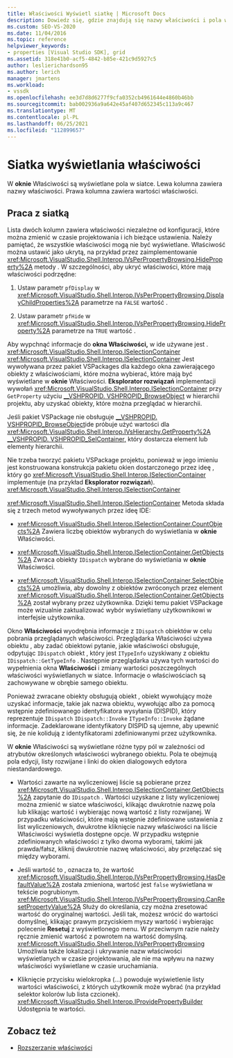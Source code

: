 ```yaml
---
title: Właściwości Wyświetl siatkę | Microsoft Docs
description: Dowiedz się, gdzie znajdują się nazwy właściwości i pola wartości właściwości w siatce w okno Właściwości i jak pracować z siatką przy rozszerzaniu właściwości.
ms.custom: SEO-VS-2020
ms.date: 11/04/2016
ms.topic: reference
helpviewer_keywords:
- properties [Visual Studio SDK], grid
ms.assetid: 318e41b0-acf5-4842-b85e-421c9d5927c5
author: leslierichardson95
ms.author: lerich
manager: jmartens
ms.workload:
- vssdk
ms.openlocfilehash: ee3d7d8d6277f9cfa0352cb4961644e4860b46bb
ms.sourcegitcommit: bab002936a9a642e45af407d652345c113a9c467
ms.translationtype: MT
ms.contentlocale: pl-PL
ms.lasthandoff: 06/25/2021
ms.locfileid: "112899657"
---
```

# <a name="properties-display-grid"></a>Siatka wyświetlania właściwości

W **oknie** Właściwości są wyświetlane pola w siatce. Lewa kolumna zawiera nazwy właściwości. Prawa kolumna zawiera wartości właściwości.

## <a name="work-with-the-grid"></a>Praca z siatką

Lista dwóch kolumn zawiera właściwości niezależne od konfiguracji, które można zmienić w czasie projektowania i ich bieżące ustawienia. Należy pamiętać, że wszystkie właściwości mogą nie być wyświetlane. Właściwość można ustawić jako ukrytą, na przykład przez zaimplementowanie <xref:Microsoft.VisualStudio.Shell.Interop.IVsPerPropertyBrowsing.HideProperty%2A> metody . W szczególności, aby ukryć właściwości, które mają właściwości podrzędne:

1. Ustaw parametr `pfDisplay` w <xref:Microsoft.VisualStudio.Shell.Interop.IVsPerPropertyBrowsing.DisplayChildProperties%2A> parametrze na `FALSE` wartość .

2. Ustaw parametr `pfHide` w <xref:Microsoft.VisualStudio.Shell.Interop.IVsPerPropertyBrowsing.HideProperty%2A> parametrze na `TRUE` wartość .

Aby wypchnąć informacje do **okna Właściwości,** w ide używane jest . <xref:Microsoft.VisualStudio.Shell.Interop.ISelectionContainer> <xref:Microsoft.VisualStudio.Shell.Interop.ISelectionContainer> Jest wywoływana przez pakiet VSPackages dla każdego okna zawierającego obiekty z właściwościami, które można wybierać, które mają być wyświetlane w **oknie** Właściwości. **Eksplorator rozwiązań** implementacji wywołań <xref:Microsoft.VisualStudio.Shell.Interop.ISelectionContainer> przy `GetProperty` użyciu [__VSHPROPID. VSHPROPID_BrowseObject](<xref:Microsoft.VisualStudio.Shell.Interop.__VSHPROPID.VSHPROPID_BrowseObject>) w hierarchii projektu, aby uzyskać obiekty, które można przeglądać w hierarchii.

Jeśli pakiet VSPackage nie obsługuje [__VSHPROPID. VSHPROPID_BrowseObject](<xref:Microsoft.VisualStudio.Shell.Interop.__VSHPROPID.VSHPROPID_BrowseObject>)ide próbuje użyć wartości dla <xref:Microsoft.VisualStudio.Shell.Interop.IVsHierarchy.GetProperty%2A> [__VSHPROPID. VSHPROPID_SelContainer,](<xref:Microsoft.VisualStudio.Shell.Interop.__VSHPROPID.VSHPROPID_SelContainer>) który dostarcza element lub elementy hierarchii.

Nie trzeba tworzyć pakietu VSPackage projektu, ponieważ w jego imieniu jest konstruowana konstrukcja pakietu okien dostarczonego przez ideę , który go <xref:Microsoft.VisualStudio.Shell.Interop.ISelectionContainer> implementuje (na przykład **Eksplorator rozwiązań**). <xref:Microsoft.VisualStudio.Shell.Interop.ISelectionContainer>

<xref:Microsoft.VisualStudio.Shell.Interop.ISelectionContainer> Metoda składa się z trzech metod wywoływanych przez ideę IDE:

- <xref:Microsoft.VisualStudio.Shell.Interop.ISelectionContainer.CountObjects%2A> Zawiera liczbę obiektów wybranych do wyświetlania w **oknie** Właściwości.

- <xref:Microsoft.VisualStudio.Shell.Interop.ISelectionContainer.GetObjects%2A> Zwraca obiekty `IDispatch` wybrane do wyświetlania w **oknie** Właściwości.

- <xref:Microsoft.VisualStudio.Shell.Interop.ISelectionContainer.SelectObjects%2A> umożliwia, aby dowolny z obiektów zwróconych przez element <xref:Microsoft.VisualStudio.Shell.Interop.ISelectionContainer.GetObjects%2A> został wybrany przez użytkownika. Dzięki temu pakiet VSPackage może wizualnie zaktualizować wybór wyświetlany użytkownikowi w interfejsie użytkownika.

Okno **Właściwości** wyodrębnia informacje z `IDispatch` obiektów w celu pobrania przeglądanych właściwości. Przeglądarka Właściwości używa obiektu , aby zadać obiektowi pytanie, jakie właściwości obsługuje, odpytując `IDispatch` obiekt , który jest `ITypeInfo` uzyskiwany z obiektu `IDispatch::GetTypeInfo` . Następnie przeglądarka używa tych wartości do wypełnienia okna **Właściwości** i zmiany wartości poszczególnych właściwości wyświetlanych w siatce. Informacje o właściwościach są zachowywane w obrębie samego obiektu.

Ponieważ zwracane obiekty obsługują obiekt , obiekt wywołujący może uzyskać informacje, takie jak nazwa obiektu, wywołując albo za pomocą wstępnie zdefiniowanego identyfikatora wysyłania (DISPID), który reprezentuje `IDispatch` `IDispatch::Invoke` `ITypeInfo::Invoke` żądane informacje. Zadeklarowane identyfikatory DISPID są ujemne, aby upewnić się, że nie kolidują z identyfikatorami zdefiniowanymi przez użytkownika.

W **oknie** Właściwości są wyświetlane różne typy pól w zależności od atrybutów określonych właściwości wybranego obiektu. Pola te obejmują pola edycji, listy rozwijane i linki do okien dialogowych edytora niestandardowego.

- Wartości zawarte na wyliczeniowej liście są pobierane przez <xref:Microsoft.VisualStudio.Shell.Interop.ISelectionContainer.GetObjects%2A> zapytanie do `IDispatch` . Wartości uzyskane z listy wyliczeniowej można zmienić w siatce właściwości, klikając dwukrotnie nazwę pola lub klikając wartość i wybierając nową wartość z listy rozwijanej. W przypadku właściwości, które mają wstępnie zdefiniowane ustawienia z list wyliczeniowych, dwukrotne kliknięcie nazwy właściwości na liście Właściwości wyświetla dostępne opcje. W przypadku wstępnie zdefiniowanych właściwości z tylko dwoma wyborami, takimi jak prawda/fałsz, kliknij dwukrotnie nazwę właściwości, aby przełączać się między wyborami.

- Jeśli wartość to , oznacza to, że wartość <xref:Microsoft.VisualStudio.Shell.Interop.IVsPerPropertyBrowsing.HasDefaultValue%2A> została zmieniona, wartość jest `false` wyświetlana w tekście pogrubionym. <xref:Microsoft.VisualStudio.Shell.Interop.IVsPerPropertyBrowsing.CanResetPropertyValue%2A> Służy do określania, czy można zresetować wartość do oryginalnej wartości. Jeśli tak, możesz wrócić do wartości domyślnej, klikając prawym przyciskiem myszy wartość i wybierając polecenie **Resetuj** z wyświetlonego menu. W przeciwnym razie należy ręcznie zmienić wartość z powrotem na wartość domyślną. <xref:Microsoft.VisualStudio.Shell.Interop.IVsPerPropertyBrowsing> Umożliwia także lokalizacji i ukrywanie nazw właściwości wyświetlanych w czasie projektowania, ale nie ma wpływu na nazwy właściwości wyświetlane w czasie uruchamiania.

- Kliknięcie przycisku wielokropka (...) powoduje wyświetlenie listy wartości właściwości, z których użytkownik może wybrać (na przykład selektor kolorów lub lista czcionek). <xref:Microsoft.VisualStudio.Shell.Interop.IProvidePropertyBuilder> Udostępnia te wartości.

## <a name="see-also"></a>Zobacz też

- [Rozszerzanie właściwości](../../extensibility/internals/extending-properties.md)
